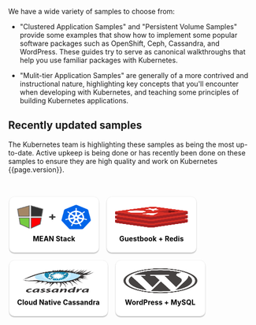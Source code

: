 ---
---
We have a wide variety of samples to choose from:

* "Clustered Application Samples" and "Persistent Volume Samples" provide some
examples that show how to implement some popular software packages such as OpenShift, Ceph, Cassandra, and WordPress. These guides 
try to serve as canonical walkthroughs that help you use familiar packages with Kubernetes.

* "Mulit-tier Application Samples" are generally of a more contrived and instructional nature, highlighting key concepts that
you'll encounter when developing with Kubernetes, and teaching some principles of building Kubernetes applications.

## Recently updated samples

The Kubernetes team is highlighting these samples as being the most up-to-date. Active upkeep is being done or has recently been done
on these samples to ensure they are high quality and work on Kubernetes {{page.version}}. 

<p>&nbsp;</p>

<style>
h2, h3, h4 {
  border-bottom: 0px !important;
}
.colContainer {
  padding-top:2px;
  padding-left: 2px;
  overflow: auto;
}
#samples a {
  color: #000;
}
.col3rd {
  display: block;
  width: 250px;
  float: left;
  margin-right: 30px;
  margin-bottom: 30px;
}
.col3rd h3, .col2nd h3 {
  margin-bottom: 0px !important;
}
.col3rd .button, .col2nd .button {
  margin-top: 20px;
  border-radius: 2px;
}
.col3rd p, .col2nd p {
  margin-left: 2px;
}
.col2nd {
  display: block;
  width: 400px;
  float: left;
  margin-right: 30px;
  margin-bottom: 30px;
}
.shadowbox {
  display: inline;
  float: left;
  text-transform: none;
  font-weight: bold;
  text-align: center;
  text-overflow: ellipsis;
  white-space: nowrap;
  overflow: hidden;
  line-height: 24px;
  position: relative;
  display: block;
  cursor: pointer;
  box-shadow: 0 2px 2px rgba(0,0,0,.24),0 0 2px rgba(0,0,0,.12);
  border-radius: 10px;
  background: #fff;
  transition: all .3s;
  padding: 16px;
  margin: 0 16px 16px 0;
  text-decoration: none;
  letter-spacing: .01em;
}
.shadowbox img {
    min-width: 150px;
    max-width: 150px;
    max-height: 50px;
}
</style>

<div id="samples" class="colContainer">
<a href="/docs/getting-started-guides/meanstack/" class="shadowbox">
  <img src="/images/docs/meanstack/image_0.png"><br/>MEAN Stack
</a>
<a href="https://github.com/kubernetes/kubernetes/tree/{{page.githubbranch}}/examples/guestbook" target="_blank" class="shadowbox">
  <img src="/images/docs/redis.svg"><br/>Guestbook + Redis
</a>
<a href="https://github.com/kubernetes/kubernetes/tree/{{page.githubbranch}}/examples/cassandra" target="_blank" class="shadowbox">
  <img src="/images/docs/cassandra.svg"><br/>Cloud Native Cassandra
</a>
<a href="https://github.com/kubernetes/kubernetes/tree/{{page.githubbranch}}/examples/mysql-wordpress-pd/" target="_blank" class="shadowbox">
  <img src="/images/docs/wordpress.svg"><br/>WordPress + MySQL
</a>
</div>